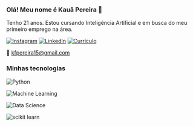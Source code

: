 ### Olá! Meu nome é Kauã Pereira 👋
  Tenho 21 anos. Estou cursando Inteligência Artificial e em busca do meu primeiro emprego na área.

[![Instagram](https://img.shields.io/badge/Instagram-E4405F?style=for-the-badge&logo=instagram&logoColor=white)](https://www.instagram.com/k_pereira15/) [![LinkedIn](https://img.shields.io/badge/LinkedIn-0077B5?style=for-the-badge&logo=linkedin&logoColor=white)](https://www.linkedin.com/in/kau%C3%A38/)
[![Currículo](https://img.shields.io/badge/currículo-000000?style=for-the-badge&logo=About.me&logoColor=white)](https://drive.google.com/file/d/1sg5elw0KS1I6iKSckZvtdZ-iboFXNX6T/view?usp=sharing)

📧 kfpereira15@gmail.com 

### Minhas tecnologias

![Python](https://img.shields.io/badge/Python-3776AB?style=for-the-badge&logo=python&logoColor=white)

![Machine Learning](https://img.shields.io/badge/Machine-Learning-0077B5?style=for-the-badge&logo=linkedin&logoColor=white)

![Data Science](https://img.shields.io/badge/Data-Science-0077B5?style=for-the-badge&logo=linkedin&logoColor=white)

![scikit learn](https://img.shields.io/badge/scikit-learn-0077B5?style=for-the-badge&logo=linkedin&logoColor=white)


